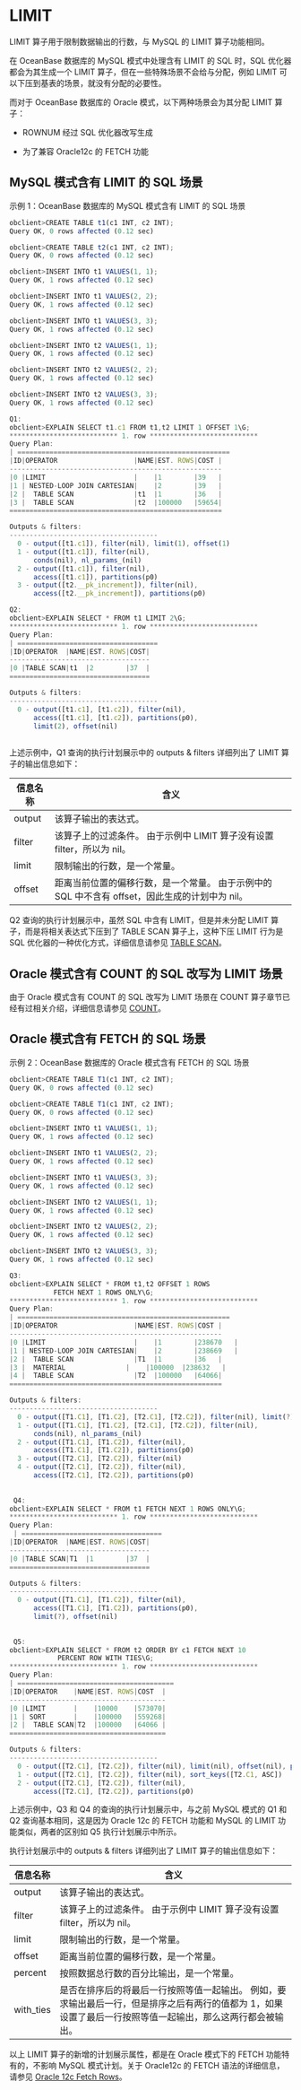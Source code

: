 LIMIT 
==========================

LIMIT 算子用于限制数据输出的行数，与 MySQL 的 LIMIT 算子功能相同。

在 OceanBase 数据库的 MySQL 模式中处理含有 LIMIT 的 SQL 时，SQL 优化器都会为其生成一个 LIMIT 算子，但在一些特殊场景不会给与分配，例如 LIMIT 可以下压到基表的场景，就没有分配的必要性。

而对于 OceanBase 数据库的 Oracle 模式，以下两种场景会为其分配 LIMIT 算子：

* ROWNUM 经过 SQL 优化器改写生成

  

* 为了兼容 Oracle12c 的 FETCH 功能

  




MySQL 模式含有 LIMIT 的 SQL 场景 
----------------------------------------------

示例 1：OceanBase 数据库的 MySQL 模式含有 LIMIT 的 SQL 场景

```javascript
obclient>CREATE TABLE t1(c1 INT, c2 INT);
Query OK, 0 rows affected (0.12 sec)

obclient>CREATE TABLE t2(c1 INT, c2 INT);
Query OK, 0 rows affected (0.12 sec)

obclient>INSERT INTO t1 VALUES(1, 1);
Query OK, 1 rows affected (0.12 sec)

obclient>INSERT INTO t1 VALUES(2, 2);
Query OK, 1 rows affected (0.12 sec)

obclient>INSERT INTO t1 VALUES(3, 3);
Query OK, 1 rows affected (0.12 sec)

obclient>INSERT INTO t2 VALUES(1, 1);
Query OK, 1 rows affected (0.12 sec)

obclient>INSERT INTO t2 VALUES(2, 2);
Query OK, 1 rows affected (0.12 sec)

obclient>INSERT INTO t2 VALUES(3, 3);
Query OK, 1 rows affected (0.12 sec)

Q1: 
obclient>EXPLAIN SELECT t1.c1 FROM t1,t2 LIMIT 1 OFFSET 1\G;
*************************** 1. row ***************************
Query Plan:
| =====================================================
|ID|OPERATOR                   |NAME|EST. ROWS|COST |
-----------------------------------------------------
|0 |LIMIT                      |    |1        |39   |
|1 | NESTED-LOOP JOIN CARTESIAN|    |2        |39   |
|2 |  TABLE SCAN               |t1  |1        |36   |
|3 |  TABLE SCAN               |t2  |100000   |59654|
=====================================================

Outputs & filters: 
-------------------------------------
  0 - output([t1.c1]), filter(nil), limit(1), offset(1)
  1 - output([t1.c1]), filter(nil), 
      conds(nil), nl_params_(nil)
  2 - output([t1.c1]), filter(nil), 
      access([t1.c1]), partitions(p0)
  3 - output([t2.__pk_increment]), filter(nil), 
      access([t2.__pk_increment]), partitions(p0)

Q2: 
obclient>EXPLAIN SELECT * FROM t1 LIMIT 2\G;
*************************** 1. row ***************************
Query Plan:
| ===================================
|ID|OPERATOR  |NAME|EST. ROWS|COST|
-----------------------------------
|0 |TABLE SCAN|t1  |2        |37  |
===================================

Outputs & filters: 
-------------------------------------
  0 - output([t1.c1], [t1.c2]), filter(nil), 
      access([t1.c1], [t1.c2]), partitions(p0), 
      limit(2), offset(nil)
     
```



上述示例中，Q1 查询的执行计划展示中的 outputs \& filters 详细列出了 LIMIT 算子的输出信息如下：


| **信息名称** |                                  **含义**                                  |
|----------|--------------------------------------------------------------------------|
| output   | 该算子输出的表达式。                                                               |
| filter   | 该算子上的过滤条件。 由于示例中 LIMIT 算子没有设置 filter，所以为 nil。            |
| limit    | 限制输出的行数，是一个常量。                                                           |
| offset   | 距离当前位置的偏移行数，是一个常量。 由于示例中的 SQL 中不含有 offset，因此生成的计划中为 nil。 |



Q2 查询的执行计划展示中，虽然 SQL 中含有 LIMIT，但是并未分配 LIMIT 算子，而是将相关表达式下压到了 TABLE SCAN 算子上，这种下压 LIMIT 行为是 SQL 优化器的一种优化方式，详细信息请参见 [TABLE SCAN](/zh-CN/11.sql-optimization-guide-1/2.sql-execution-plan-3/2.execution-plan-operator-2/1.table-scan-2.md)。

Oracle 模式含有 COUNT 的 SQL 改写为 LIMIT 场景 
---------------------------------------------------------

由于 Oracle 模式含有 COUNT 的 SQL 改写为 LIMIT 场景在 COUNT 算子章节已经有过相关介绍，详细信息请参见 [COUNT](/zh-CN/11.sql-optimization-guide-1/2.sql-execution-plan-3/2.execution-plan-operator-2/4.COUNT-1-2-3-4.md)。

Oracle 模式含有 FETCH 的 SQL 场景 
-----------------------------------------------

示例 2：OceanBase 数据库的 Oracle 模式含有 FETCH 的 SQL 场景

```javascript
obclient>CREATE TABLE T1(c1 INT, c2 INT);
Query OK, 0 rows affected (0.12 sec)

obclient>CREATE TABLE T1(c1 INT, c2 INT);
Query OK, 0 rows affected (0.12 sec)

obclient>INSERT INTO t1 VALUES(1, 1);
Query OK, 1 rows affected (0.12 sec)

obclient>INSERT INTO t1 VALUES(2, 2);
Query OK, 1 rows affected (0.12 sec)

obclient>INSERT INTO t1 VALUES(3, 3);
Query OK, 1 rows affected (0.12 sec)

obclient>INSERT INTO t2 VALUES(1, 1);
Query OK, 1 rows affected (0.12 sec)

obclient>INSERT INTO t2 VALUES(2, 2);
Query OK, 1 rows affected (0.12 sec)

obclient>INSERT INTO t2 VALUES(3, 3);
Query OK, 1 rows affected (0.12 sec)

Q3: 
obclient>EXPLAIN SELECT * FROM t1,t2 OFFSET 1 ROWS 
           FETCH NEXT 1 ROWS ONLY\G;
*************************** 1. row ***************************
Query Plan:
| =====================================================
|ID|OPERATOR                   |NAME|EST. ROWS|COST |
-----------------------------------------------------
|0 |LIMIT                      |    |1        |238670   |
|1 | NESTED-LOOP JOIN CARTESIAN|    |2        |238669   |
|2 |  TABLE SCAN               |T1  |1        |36   |
|3 |  MATERIAL               |    |100000  |238632   |
|4 |  TABLE SCAN               |T2  |100000   |64066|
=====================================================

Outputs & filters: 
-------------------------------------
  0 - output([T1.C1], [T1.C2], [T2.C1], [T2.C2]), filter(nil), limit(?), offset(?)
  1 - output([T1.C1], [T1.C2], [T2.C1], [T2.C2]), filter(nil), 
      conds(nil), nl_params_(nil)
  2 - output([T1.C1], [T1.C2]), filter(nil), 
      access([T1.C1], [T1.C2]), partitions(p0)
  3 - output([T2.C1], [T2.C2]), filter(nil)
  4 - output([T2.C1], [T2.C2]), filter(nil), 
      access([T2.C1], [T2.C2]), partitions(p0)
      
      
 Q4: 
obclient>EXPLAIN SELECT * FROM t1 FETCH NEXT 1 ROWS ONLY\G;
*************************** 1. row ***************************
Query Plan:
 | ===================================
|ID|OPERATOR  |NAME|EST. ROWS|COST|
-----------------------------------
|0 |TABLE SCAN|T1  |1        |37  |
===================================

Outputs & filters: 
-------------------------------------
  0 - output([T1.C1], [T1.C2]), filter(nil), 
      access([T1.C1], [T1.C2]), partitions(p0), 
      limit(?), offset(nil)
 
 
 Q5: 
obclient>EXPLAIN SELECT * FROM t2 ORDER BY c1 FETCH NEXT 10 
            PERCENT ROW WITH TIES\G;
*************************** 1. row ***************************
Query Plan:
| =======================================
|ID|OPERATOR    |NAME|EST. ROWS|COST  |
---------------------------------------
|0 |LIMIT       |    |10000    |573070|
|1 | SORT       |    |100000   |559268|
|2 |  TABLE SCAN|T2  |100000   |64066 |
=======================================

Outputs & filters: 
-------------------------------------
  0 - output([T2.C1], [T2.C2]), filter(nil), limit(nil), offset(nil), percent(?), with_ties(true)
  1 - output([T2.C1], [T2.C2]), filter(nil), sort_keys([T2.C1, ASC])
  2 - output([T2.C1], [T2.C2]), filter(nil), 
      access([T2.C1], [T2.C2]), partitions(p0)
```



上述示例中，Q3 和 Q4 的查询的执行计划展示中，与之前 MySQL 模式的 Q1 和 Q2 查询基本相同，这是因为 Oracle 12c 的 FETCH 功能和 MySQL 的 LIMIT 功能类似，两者的区别如 Q5 执行计划展示中所示。

执行计划展示中的 outputs \& filters 详细列出了 LIMIT 算子的输出信息如下：


| **信息名称**  |                                             **含义**                                              |
|-----------|-------------------------------------------------------------------------------------------------|
| output    | 该算子输出的表达式。                                                                                      |
| filter    | 该算子上的过滤条件。 由于示例中 LIMIT 算子没有设置 filter，所以为 nil。                                   |
| limit     | 限制输出的行数，是一个常量。                                                                                  |
| offset    | 距离当前位置的偏移行数，是一个常量。                                                                              |
| percent   | 按照数据总行数的百分比输出，是一个常量。                                                                            |
| with_ties | 是否在排序后的将最后一行按照等值一起输出。 例如，要求输出最后一行，但是排序之后有两行的值都为 1，如果设置了最后一行按照等值一起输出，那么这两行都会被输出。 |



以上 LIMIT 算子的新增的计划展示属性，都是在 Oracle 模式下的 FETCH 功能特有的，不影响 MySQL 模式计划。关于 Oracle12c 的 FETCH 语法的详细信息，请参见 [Oracle 12c Fetch Rows](https://renenyffenegger.ch/notes/development/databases/Oracle/SQL/select/first-n-rows/index#ora-sql-row-limiting-clause)。
